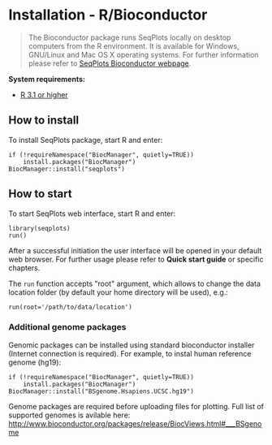 Installation - R/Bioconductor
=============================

> The Bioconductor package runs SeqPlots locally on desktop computers from the R
environment. It is available for Windows, GNU/Linux and Mac OS X operating
systems. For further information please refer to [SeqPlots Bioconductor webpage](http://www.bioconductor.org/packages/release/bioc/html/seqplots.html).


**System requirements:**

-   [R 3.1 or higher](http://www.r-project.org/)

How to install
--------------

To install SeqPlots package, start R and enter:

```{r eval=FALSE}
if (!requireNamespace("BiocManager", quietly=TRUE))
    install.packages("BiocManager")
BiocManager::install("seqplots")
```

How to start
------------

To start SeqPlots web interface, start R and enter:

```{r eval=FALSE}
library(seqplots)
run()
```

After a successful initiation the user interface will be opened in your
default web browser. For further usage please refer to
**Quick start guide** or specific chapters.

The `run` function accepts "root" argument, which allows to change
the data location folder (by default your home directory will be used),
e.g.:

```{r eval=FALSE}
run(root='/path/to/data/location')
```

### Additional genome packages

Genomic packages can be installed using standard bioconductor installer
(Internet connection is required). For example, to instal human reference
genome (hg19):

```{r eval=FALSE}
if (!requireNamespace("BiocManager", quietly=TRUE))
    install.packages("BiocManager")
BiocManager::install("BSgenome.Hsapiens.UCSC.hg19")
```

Genome packages are required before uploading files for plotting. Full
list of supported genomes is avilable here:
http://www.bioconductor.org/packages/release/BiocViews.html#___BSgenome

